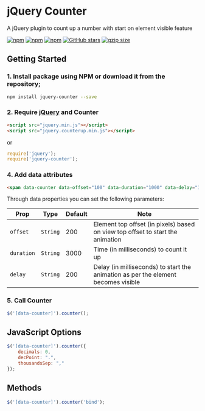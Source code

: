 # jQuery Counter
A jQuery plugin to count up a number with start on element visible feature

[![npm](https://img.shields.io/npm/v/jquery-counter.svg)](https://www.npmjs.com/package/jquery-counter)
[![npm](https://img.shields.io/npm/dt/jquery-counter.svg)](https://www.npmjs.com/package/jquery-counter)
[![npm](https://img.shields.io/npm/l/jquery-counter.svg)](https://github.com/bissolli/jquery-counter/blob/master/LICENSE)
[![GitHub stars](https://img.shields.io/github/stars/bissolli/jquery-counter.svg)](https://github.com/bissolli/jquery-counter/stargazers)
[![gzip size](http://img.badgesize.io/https://unpkg.com/jquery-counter?compression=gzip)](https://github.com/bissolli/jquery-counter)

## Getting Started

### 1. Install package using NPM or download it from the repository;
```bash
npm install jquery-counter --save
```

### 2. Require [jQuery](https://jquery.com/) and Counter
```html
<script src="jquery.min.js"></script>
<script src="jquery.counterup.min.js"></script>
```
or
```javascript
require('jquery');
require('jquery-counter');
```

### 4. Add data attributes
```html
<span data-counter data-offset="100" data-duration="1000" data-delay="1000">400</span>
```
Through data properties you can set the following parameters:

| Prop | Type | Default | Note
|---|---|---|---
| `offset` | `String` | 200 | Element top offset (in pixels) based on view top offset to start the animation
| `duration` | `String` | 3000 | Time (in milliseconds) to count it up
| `delay` | `String` | 200 | Delay (in milliseconds) to start the animation as per the element becomes visible

### 5. Call Counter
```javascript
$('[data-counter]').counter();
```


## JavaScript Options
```javascript
$('[data-counter]').counter({
    decimals: 0,
    decPoint: ".",
    thousandsSep: ","
});
```


## Methods
```javascript
$('[data-counter]').counter('bind');
```
